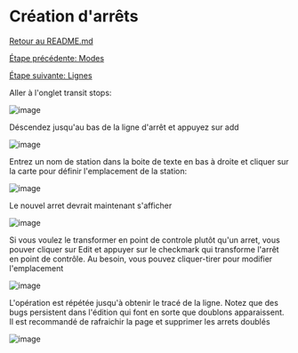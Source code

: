 # Création d'arrêts
[Retour au README.md](../../README.md)

[Étape précédente: Modes](MODE_CREATION.md)

[Étape suivante: Lignes](LINE_CREATION.md)

Aller à l'onglet transit stops:

![image](https://github.com/user-attachments/assets/227d7d15-bc41-48cb-928a-6e420bad74b7)

Déscendez jusqu'au bas de la ligne d'arrêt et appuyez sur add

![image](https://github.com/user-attachments/assets/02457940-c306-4867-8117-543c7bd0e98c)

Entrez un nom de station dans la boite de texte en bas à droite et cliquer sur la carte pour définir l'emplacement de la station:

![image](https://github.com/user-attachments/assets/14180fb0-fdb5-4a02-bc1e-064522a54860)

Le nouvel arret devrait maintenant s'afficher

![image](https://github.com/user-attachments/assets/d3bcfe81-6d4a-4f55-a7bf-cb6635323392)

Si vous voulez le transformer en point de controle plutôt qu'un arret, vous pouver cliquer sur Edit et appuyer sur le checkmark qui transforme l'arrêt en point de contrôle. Au besoin, vous pouvez cliquer-tirer pour modifier l'emplacement

![image](https://github.com/user-attachments/assets/4a3dc959-10b7-4e96-bb7d-197df0c2ef90)

L'opération est répétée jusqu'à obtenir le tracé de la ligne. Notez que des bugs persistent dans l'édition qui font en sorte que doublons apparaissent. Il est recommandé de rafraichir la page et supprimer les arrets doublés

![image](https://github.com/user-attachments/assets/50d63cf6-c7cf-42ed-b201-0fa07c7cdd09)
